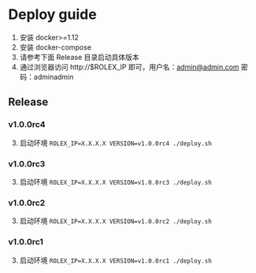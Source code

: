 Deploy guide
=============

1. 安装 docker>=1.12
2. 安装 docker-compose
3. 请参考下面 Release 目录启动具体版本
4. 通过浏览器访问 http://$ROLEX_IP 即可，用户名：admin@admin.com 密码：adminadmin


## Release

### v1.0.0rc4
3. 启动环境 `ROLEX_IP=X.X.X.X VERSION=v1.0.0rc4 ./deploy.sh`

### v1.0.0rc3
3. 启动环境 `ROLEX_IP=X.X.X.X VERSION=v1.0.0rc3 ./deploy.sh`

### v1.0.0rc2
3. 启动环境 `ROLEX_IP=X.X.X.X VERSION=v1.0.0rc2 ./deploy.sh`

### v1.0.0rc1
3. 启动环境 `ROLEX_IP=X.X.X.X VERSION=v1.0.0rc1 ./deploy.sh`
